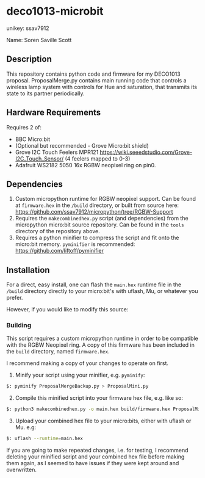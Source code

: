 # deco1013-microbit

unikey: ssav7912

Name: Soren Saville Scott

## Description
This repository contains python code and firmware for my DECO1013 proposal. ProposalMerge.py contains main running code that controls a wireless lamp system with controls for Hue and saturation, that transmits its state to its partner periodically. 

## Hardware Requirements
Requires 2 of:
- BBC Micro:bit
- (Optional but recommended - Grove Micro:bit shield)
- Grove I2C Touch Feelers MPR121 https://wiki.seeedstudio.com/Grove-I2C_Touch_Sensor/ (4 feelers mapped to 0-3)
- Adafruit WS2182 5050 16x RGBW neopixel ring on pin0. 

## Dependencies
1. Custom micropython runtime for RGBW neopixel support. Can be found at `firmware.hex` in the `/build` directory, or built from source here: https://github.com/ssav7912/micropython/tree/RGBW-Support
2. Requires the `makecombinedhex.py` script (and dependencies) from the micropython micro:bit source repository. Can be found in the `tools` directory of the repository above.
3. Requires a python minifier to compress the script and fit onto the micro:bit memory. `pyminifier` is recommended: https://github.com/liftoff/pyminifier

## Installation
For a direct, easy install, one can flash the `main.hex` runtime file in the `/build` directory directly to your micro:bit's with uflash, Mu, or whatever you prefer.

However, if you would like to modify this source:

### Building
This script requires a custom micropython runtime in order to be compatible with the RGBW Neopixel ring. A copy of this firmware has been included in the `build` directory, named `firmware.hex`.

I recommend making a copy of your changes to operate on first.
1. Minify your script using your minifier, e.g. `pyminify`:
```bash
$: pyminify ProposalMergeBackup.py > ProposalMini.py
```
2. Compile this minified script into your firmware hex file, e.g. like so:
```bash
$: python3 makecombinedhex.py -o main.hex build/firmware.hex ProposalMini.py
```
3. Upload your combined hex file to your micro:bits, either with uflash or Mu. e.g:
```bash
$: uflash --runtime=main.hex
```
If you are going to make repeated changes, i.e. for testing, I recommend deleting your minified script and your combined hex file before making them again, as I seemed to have issues if they were kept around and overwritten.
